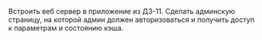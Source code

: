 Встроить веб сервер в приложение из ДЗ-11. 
Сделать админскую страницу, на которой админ должен авторизоваться и получить доступ к параметрам и состоянию кэша.